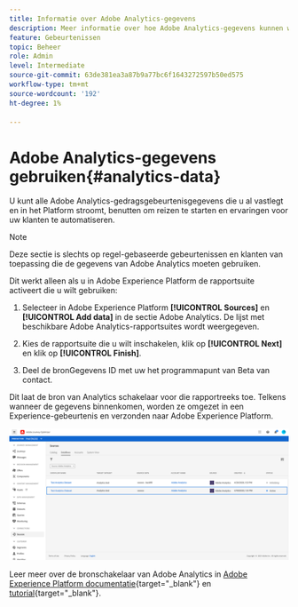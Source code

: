 ```yaml
---
title: Informatie over Adobe Analytics-gegevens
description: Meer informatie over hoe Adobe Analytics-gegevens kunnen worden gebruikt
feature: Gebeurtenissen
topic: Beheer
role: Admin
level: Intermediate
source-git-commit: 63de381ea3a87b9a77bc6f1643272597b50ed575
workflow-type: tm+mt
source-wordcount: '192'
ht-degree: 1%

---
```


# Adobe Analytics-gegevens gebruiken{#analytics-data}

U kunt alle Adobe Analytics-gedragsgebeurtenisgegevens die u al vastlegt en in het Platform stroomt, benutten om reizen te starten en ervaringen voor uw klanten te automatiseren.

>[!NOTE]
>
>Deze sectie is slechts op regel-gebaseerde gebeurtenissen en klanten van toepassing die de gegevens van Adobe Analytics moeten gebruiken.

Dit werkt alleen als u in Adobe Experience Platform de rapportsuite activeert die u wilt gebruiken:

1. Selecteer in Adobe Experience Platform **[!UICONTROL Sources]** en **[!UICONTROL Add data]** in de sectie Adobe Analytics. De lijst met beschikbare Adobe Analytics-rapportsuites wordt weergegeven.

1. Kies de rapportsuite die u wilt inschakelen, klik op **[!UICONTROL Next]** en klik op **[!UICONTROL Finish]**.

1. Deel de bronGegevens ID met uw het programmapunt van Beta van contact.

Dit laat de bron van Analytics schakelaar voor die rapportreeks toe. Telkens wanneer de gegevens binnenkomen, worden ze omgezet in een Experience-gebeurtenis en verzonden naar Adobe Experience Platform.

![](../assets/jo-event9.png)

Leer meer over de bronschakelaar van Adobe Analytics in [Adobe Experience Platform documentatie](https://experienceleague.adobe.com/docs/experience-platform/sources/connectors/adobe-applications/analytics.html){target=&quot;_blank&quot;} en [tutorial](https://experienceleague.adobe.com/docs/experience-platform/sources/ui-tutorials/create/adobe-applications/analytics.html){target=&quot;_blank&quot;}.
